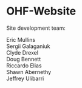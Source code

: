 OHF-Website
===========

Site development team:

Eric Mullins  
Sergii Galaganiuk  
Clyde Drexel  
Doug Bennett  
Riccardo Elias  
Shawn Abernethy  
Jeffrey Ulibarri  
